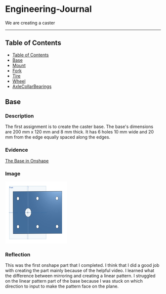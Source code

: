 # Engineering-Journal

We are creating a caster

---
## Table of Contents
* [Table of Contents](#Table-of-Contents)
* [Base](#Base)
* [Mount](#Mount)
* [Fork](#Fork)
* [Tire](#Tire)
* [Wheel](#Wheel)
* [AxleCollarBearings](#AxleCollarBearings)

## Base

### Description

The first assignment is to create the caster base.  The base's dimensions are 200 mm x 120 mm and 8 mm thick.  It has 6 holes 10 mm wide and 20 mm from the edge equally spaced along the edges.

### Evidence 
[The Base in Onshape](https://cvilleschools.onshape.com/documents/1c96aa6b17c60e77cdc1cdc5/w/7e5355d680ebf526b024c0ff/e/80433b55f253ddba4d6d832b)

### Image

<img src="Images/Base.jpg" alt="The Base" width="200" height="200">

### Reflection
This was the first onshape part that I completed. I think that I did a good job with creating the part mainly because of the helpful video. I learned what the difference between mirroring and creating a linear pattern. I struggled on the linear pattern part of the base because I was stuck on which direction to input to make the pattern face on the plane.
